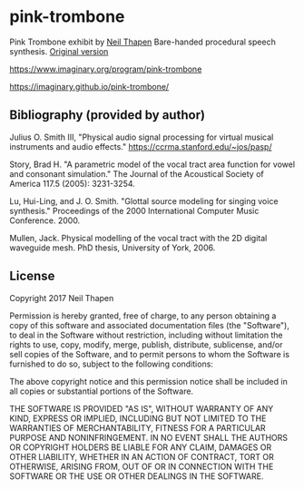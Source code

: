 # pink-trombone

Pink Trombone exhibit by [Neil Thapen](venuspatrol.nfshost.com)
Bare-handed procedural speech synthesis.
[Original version](https://dood.al/pinktrombone/)

https://www.imaginary.org/program/pink-trombone

https://imaginary.github.io/pink-trombone/

## Bibliography (provided by author)

Julius O. Smith III, "Physical audio signal processing for virtual musical instruments and audio effects."
https://ccrma.stanford.edu/~jos/pasp/

Story, Brad H. "A parametric model of the vocal tract area function for vowel and consonant simulation."
The Journal of the Acoustical Society of America 117.5 (2005): 3231-3254.

Lu, Hui-Ling, and J. O. Smith. "Glottal source modeling for singing voice synthesis."
Proceedings of the 2000 International Computer Music Conference. 2000.

Mullen, Jack. Physical modelling of the vocal tract with the 2D digital waveguide mesh.
PhD thesis, University of York, 2006.

## License

Copyright 2017 Neil Thapen

Permission is hereby granted, free of charge, to any person obtaining a
copy of this software and associated documentation files (the "Software"),
to deal in the Software without restriction, including without limitation
the rights to use, copy, modify, merge, publish, distribute, sublicense,
and/or sell copies of the Software, and to permit persons to whom the
Software is furnished to do so, subject to the following conditions:

The above copyright notice and this permission notice shall be included in
all copies or substantial portions of the Software.

THE SOFTWARE IS PROVIDED "AS IS", WITHOUT WARRANTY OF ANY KIND, EXPRESS OR
IMPLIED, INCLUDING BUT NOT LIMITED TO THE WARRANTIES OF MERCHANTABILITY,
FITNESS FOR A PARTICULAR PURPOSE AND NONINFRINGEMENT. IN NO EVENT SHALL THE
AUTHORS OR COPYRIGHT HOLDERS BE LIABLE FOR ANY CLAIM, DAMAGES OR OTHER
LIABILITY, WHETHER IN AN ACTION OF CONTRACT, TORT OR OTHERWISE, ARISING
FROM, OUT OF OR IN CONNECTION WITH THE SOFTWARE OR THE USE OR OTHER DEALINGS
IN THE SOFTWARE.

